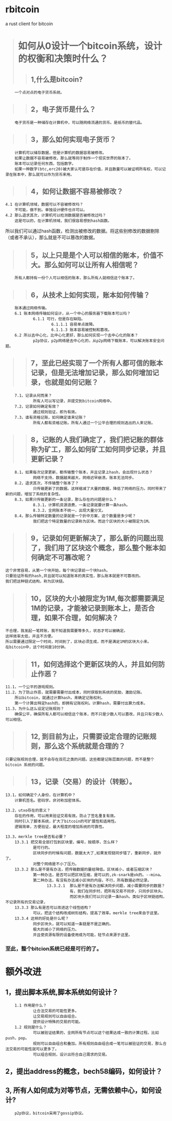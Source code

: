 # rbitcoin
a rust client for bitcoin


># 如何从0设计一个bitcoin系统，设计的权衡和决策时什么？
>>## 1,什么是bitcoin?
        一个点对点的电子货币系统。
        
>>## 2，电子货币是什么？
        电子货币是一种储存在计算机中，可以随网络流通的货币。是纸币的替代品。
        
>>## 3，那么如何实现电子货币？
        计算机可以储存数据，但是计算机的数据容易被修改。
        如果让数据不容易被修改，那么就等同于制作一个现实世界的账本了。
        账本可以记录任何东西，包括数字。
        如果一种数字(btc,erc20)被大家认可是存在价值，并且数量可以被证明所有权，可以记录在账本中，那么就可以作为货币来用。
        
>>## 4，如何让数据不容易被修改？
    4.1 在计算机领域，数据可以不容被修改吗？
        不可能，做不到。单独设计硬件也许可以。
    4.2 那么退求其次，计算机可以检测数据是否被修改过吗？
        这是可以的，在计算机领域，我们很容易想到hash函数。
所以我们可以通过hash函数，检测出被修改的数据。将这些别修改的数据剔除（或者不承认），那么就是不可以篡改的数据。

>>## 5，以上只是是个人可以相信的账本，价值不大。那么如何可以让所有人相信呢？
        所有人都持有一份个人可以相信的账本，那么所有人就相信这个账本了。

>>## 6，从技术上如何实现，账本如何传输？
        账本通过网络传输。
        6.1 账本网络传输如何设计，从一个中心的服务器下载账本可以吗？
                6.1.1 可行，但是存在缺陷。
                        6.1.1.1 容易单点故障。
                        6.1.1.3 账本容易被控制和篡改。
        6.2 所以去中心化，比中心化更好，那么如何实现一个去中心化的账本？
                p2p协议，p2p网络是去中心化的，从p2p网络下载账本，可以解决账本安全问题。

>>## 7，至此已经实现了一个所有人都可信的账本记录，但是无法增加记录，那么如何增加记录，也就是如何记账？
        7.1，记录从何而来？
                所有人可以写记录，并提交到bitcoin网络中。
        7.2，记录如何确定有效？
                通过规则验证，即为有效。
        7.3，谁有资格记账，如何确定谁来记账？
                所有人都有资格记账。所有人通过一个公平合理的规则选出的人来记账。

>>## 8，记账的人我们确定了，我们把记账的群体称为矿工，那么如何矿工如何同步记录，并且更新记录？
        8.1，如果每次记录更新，都传输整个账本，并且记录上hash，会出现什么状态？
                网络不支持，数据越来越大，网络迟早崩溃。账本无法同步。
        8.2，退求其次，不传输整个账本了？
                只传输更新了的数据。这样缩减了大量的数据，降低了网络的压力。同时带来了新的问题，增加了系统的复杂性。
        8.3，如果只传输更新的一条记录，那么存在的问题是什么？
                8.3.1，计算机资源浪费，一条记录就要计算一条hash。
                8.3.2，全网账本不统一，出现大量分叉。
        8.4，那么传输特定数量的记录就是一个折中方案，这个数量是多少呢？
                我们把这个特定数量的记录称为区块。而这个区块的大小被限定为1M。
  
>>## 9，记录如何更新解决了，那么新的问题出现了，我们用了区块这个概念，那么整个账本如何确定不可篡改呢？
    这个非常容易，从第一个块开始，每个块记录前一个块hash。
    只要验证所有的hash,并且就可以知道账本的真实性，那么账本就是不可篡改的。
    我们把这种链式结构，称为区块链。

>>## 10，区块的大小被限定为1M,每次都需要满足1M的记录，才能被记录到账本上，是否合理，如果不合理，如何解决？
    不合理，我发起一笔转账，我不知道我需要等多久，状态才可以被确定。
    这样效率太低，并且不方便。
    所以需要通过限定一个时间，时间到了，区块必须生成，而不是满足1M的区块大小来。
    在bitcoin中，这个时间是10分钟。

>>## 11，如何选择这个更新区块的人，并且如何防止作恶？
    11.1，一个公平的游戏规则。
    11.2，为了防止作恶，就需要需要付出成本，同时获取到系统的奖励，激励记账。
        所以bitcoin，就通过计算hash，来确定记账权利。
        第一个计算出特定hash的，即拥有记账权利。计算hash，需要付出算力成本。
    11.3，为什么这么设定记账规则？
        确保公平，确保所有人都可以相信这个账本，而不只是少数人可以篡改，并且只有少数人可以相信。

>>## 12, 到目前为止，只需要设定合理的记账规则，那么这个系统就是合理的？
    只要记账规则合理，就不会存在双花之类的问题。这些都是记账层面的问题，而不是整个bitcoin 系统的问题。

>>## 13，记录（交易）的设计（转账）。
    13.1，如何确定个人身份，在计算机中？
        计算机签名。密码学。非对称加密体系。

    13.2，utxo存在的意义？
        存在的作用，可以用来验证交易有效。防止了签名重复有效。
        同时引入了脚本系统，扩大了bitcoin的可扩展性和适用性。
        逻辑简单，方便验证，最大程度的增加系统的可靠性。

    13.3，merkle tree是否有必要？
        13.3.1 把交易全部打包到区块里，编号，按顺序，怎么样？
                是可行的。
                区块同步的时候有问题，数据太大了,如果发现链同步错了，重新同步，就炸了。
                对整个网络是不小了压力。
        13.3.2 那么是不是有办法，把传输数据的量给降低。区块减小，或者压缩区块？
                第一种办法，是否可以把区块压缩，是可以的,zk-snark是ok的。--mina。
                第二种办法，有没有办法减小区块的内容。不行，所有数据必然记录。
                      13.3.2.1  那么是不是有办法解决同步问题，减小需要同步的数据？
                                有，我们在同步时，把所有交易不同步，只同步区块头。
                                而区块头我们可以只记录一条hash。类似于区块链结构，不记录所有的交易记录，
        13.3.3 那么有是否可以改进这个线性结构？
                可以，把这个结构改成树形结构，提高了效率。merkle tree来自于这里。
        13.3.4 这样的好处是什么呢？
                同步区块头，就可以知道一条链是不是正确的。
                极大的减小了网络的压力。
                并且使资源有限的设备使用成为可能，轻节点来源于这里。

### 至此，整个bitcion系统已经是可行的了。

# 额外改进
## 1，提出脚本系统,脚本系统如何设计？
        1.1 作用是什么？
                让合法交易的可能性更多。
                让交易规则可以自由组合。
                提供设计特殊的交易的可能。
        1.2 规则是什么？
                可以被验证结果的，全网所有节点可以这个结果达成一致的计算过程。比如push，pop。
                规则可以自由组合和叠加。所有规则自由组合成一笔可以被验证的交易，那么合法交易的可能性就可以更多了。
                可以组合规则，设计出符合自己需求的交易。
## 2，提出address的概念，bech58编码，如何设计？
## 3, 所有人如何成为对等节点，无需依赖中心，如何设计?
        p2p协议，bitcoin采用了gossip协议。
